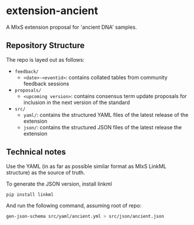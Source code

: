 # extension-ancient

A MIxS extension proposal for 'ancient DNA' samples.

## Repository Structure

The repo is layed out as follows:

- `feedback/`
  - `<date>-<eventid>`: contains collated tables from community feedback sessions
- `proposals/`
  - `<upcoming version>`: contains consensus term update proposals for inclusion in the next version of the standard
- `src/`
  - `yaml/`: contains the structured YAML files of the latest release of the extension
  - `json/`: contains the structured JSON files of the latest release the extension

## Technical notes

Use the YAML (in as far as possible similar format as MIxS LinkML structure) as the source of truth.

To generate the JSON version, install linkml

```bash
pip install linkml
```

And run the following command, assuming root of repo:

```bash
gen-json-schema src/yaml/ancient.yml > src/json/ancient.json
```
